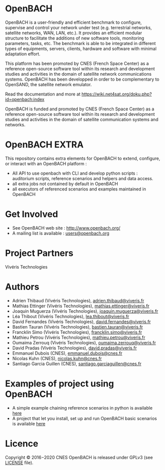 OpenBACH
========

OpenBACH is a user-friendly and efficient benchmark to configure, supervise and control your network under test (e.g. terrestrial networks, satellite networks, WAN, LAN, etc.). It provides an efficient modular structure to facilitate the additions of new software tools, monitoring parameters, tasks, etc. The benchmark is able to be integrated in different types of equipments, servers, clients, hardware and software with minimal adaptation effort.

This platform has been promoted by CNES (French Space Center) as a reference open-source software tool within its research and development studies and activities in the domain of satellite network communications systems. OpenBACH has been developped in order to be complementary to OpenSAND, the satellite network emulator.

Read the documentation and more at https://wiki.net4sat.org/doku.php?id=openbach:index

OpenBACH is funded and promoted by CNES (French Space Center) as a reference open-source software tool within its research and development studies and activities in the domain of satellite communication systems and networks.

OpenBACH EXTRA
========

This repository contains extra elements for OpenBACH to extend, configure, or interact with an OpenBACH platform :
- All API to use openbach with CLI and develop python scripts : auditorium scripts, reference scenarios and helpers and data access.
- all extra jobs not contained by default in OpenBACH
- all executors of referenced scenarios and examples maintained in OpenBACH

Get Involved
============

*  See OpenBACH web site : http://www.openbach.org/
*  A mailing list is available : users@openbach.org

Project Partners
=======
Vivéris Technologies

Authors
=======
*  Adrien Thibaud      (Vivéris Technologies),      adrien.thibaud@viveris.fr
*  Mathias Ettinger    (Vivéris Technologies),      mathias.ettinger@viveris.fr
*  Joaquin Muguerza    (Vivéris Technologies),      joaquin.muguerza@viveris.fr
*  Léa Thibout         (Vivéris Technologies),      lea.thibout@viveris.fr
*  David Fernandes     (Vivéris Technologies),      david.fernandes@viveris.fr
*  Bastien Tauran      (Vivéris Technologies),      bastien.tauran@viveris.fr
*  Francklin Simo      (Vivéris Technologies),      francklin.simo@viveris.fr
*  Mathieu Petrou      (Vivéris Technologies),      mathieu.petrou@viveris.fr
*  Oumaima Zerrouq     (Vivéris Technologies),      oumaima.zerrouq@viveris.fr
*  David Pradas        (Vivéris Technologies),      david.pradas@viveris.fr
*  Emmanuel Dubois     (CNES),                      emmanuel.dubois@cnes.fr
*  Nicolas Kuhn        (CNES),                      nicolas.kuhn@cnes.fr
*  Santiago Garcia Guillen (CNES),                  santiago.garciaguillen@cnes.fr


Examples of project using OpenBACH
=======
*  A simple example chaining reference scenarios in python is available [here](https://forge.net4sat.org/openbach/openbach-extra/tree/master/executors/examples)
*  A project that let you install, set up and run OpenBACH basic scenarios is available [here](https://forge.net4sat.org/kuhnn/openbach-example-simple)

Licence
=======
Copyright © 2016−2020 CNES
OpenBACH is released under GPLv3 (see [LICENSE](LICENSE.md) file).
